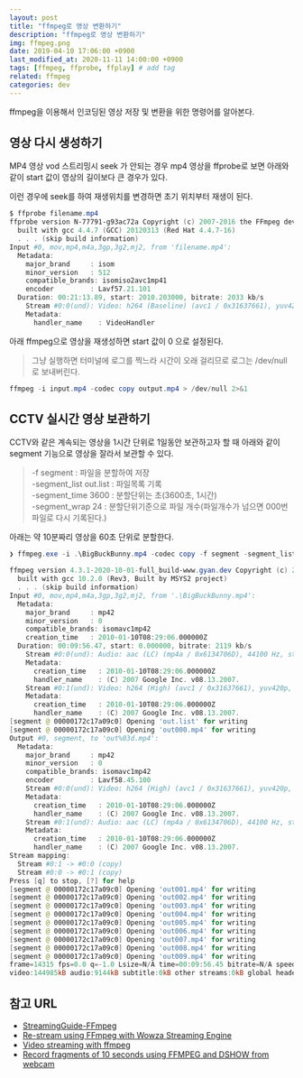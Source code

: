 ```yaml
---
layout: post
title: "ffmpeg로 영상 변환하기"
description: "ffmpeg로 영상 변환하기"
img: ffmpeg.png
date: 2019-04-10 17:06:00 +0900
last_modified_at: 2020-11-11 14:00:00 +0900
tags: [ffmpeg, ffprobe, ffplay] # add tag
related: ffmpeg
categories: dev
---
```


ffmpeg을 이용해서 인코딩된 영상 저장 및 변환을 위한 명령어를 알아본다. 

## 영상 다시 생성하기 

MP4 영상 vod 스트리밍시 seek 가 안되는 경우 mp4 영상을 ffprobe로 보면 아래와 같이 start 값이 영상의 길이보다 큰 경우가 있다.  

이런 경우에 seek를 하여 재생위치를 변경하면 초기 위치부터 재생이 된다. 

```powershell
$ ffprobe filename.mp4
ffprobe version N-77791-g93ac72a Copyright (c) 2007-2016 the FFmpeg developers
  built with gcc 4.4.7 (GCC) 20120313 (Red Hat 4.4.7-16)
  . . . (skip build information)
Input #0, mov,mp4,m4a,3gp,3g2,mj2, from 'filename.mp4':
  Metadata:
    major_brand     : isom
    minor_version   : 512
    compatible_brands: isomiso2avc1mp41
    encoder         : Lavf57.21.101
  Duration: 00:21:13.89, start: 2010.203000, bitrate: 2033 kb/s
    Stream #0:0(und): Video: h264 (Baseline) (avc1 / 0x31637661), yuv420p(tv, unknown/bt470bg/unknown), 1280x720, 2031 kb/s, 17.49 fps, 180k tbr, 180k tbn, 360k tbc (default)
    Metadata:
      handler_name    : VideoHandler
```

아래 ffmpeg으로 영상을 재생성하면 start 값이 0 으로 설정된다. 
> 그냥 실행하면 터미널에 로그를 찍느라 시간이 오래 걸리므로 로그는 /dev/null 로 보내버린다. 

```powershell
ffmpeg -i input.mp4 -codec copy output.mp4 > /dev/null 2>&1
```

## CCTV 실시간 영상 보관하기

CCTV와 같은 계속되는 영상을 1시간 단위로 1일동안 보관하고자 할 때 아래와 같이 segment 기능으로 영상을 잘라서 보관할 수 있다. 

> -f segment : 파일을 분할하여 저장  
> -segment_list out.list : 파일목록 기록  
> -segment_time 3600 : 분할단위는 초(3600초, 1시간)  
> -segment_wrap 24 : 분할단위기준으로 파일 개수(파일개수가 넘으면 000번 파일로 다시 기록된다.)   

아래는 약 10분짜리 영상을 60초 단위로 분할한다. 

```powershell
❯ ffmpeg.exe -i .\BigBuckBunny.mp4 -codec copy -f segment -segment_list out.list -segment_time 60 -segment_wrap 24 out%03d.mp4

ffmpeg version 4.3.1-2020-10-01-full_build-www.gyan.dev Copyright (c) 2000-2020 the FFmpeg developers
  built with gcc 10.2.0 (Rev3, Built by MSYS2 project)
  . . . (skip build information)
Input #0, mov,mp4,m4a,3gp,3g2,mj2, from '.\BigBuckBunny.mp4':
  Metadata:
    major_brand     : mp42
    minor_version   : 0
    compatible_brands: isomavc1mp42
    creation_time   : 2010-01-10T08:29:06.000000Z
  Duration: 00:09:56.47, start: 0.000000, bitrate: 2119 kb/s
    Stream #0:0(und): Audio: aac (LC) (mp4a / 0x6134706D), 44100 Hz, stereo, fltp, 125 kb/s (default)
    Metadata:
      creation_time   : 2010-01-10T08:29:06.000000Z
      handler_name    : (C) 2007 Google Inc. v08.13.2007.
    Stream #0:1(und): Video: h264 (High) (avc1 / 0x31637661), yuv420p, 1280x720 [SAR 1:1 DAR 16:9], 1991 kb/s, 24 fps, 24 tbr, 24k tbn, 48 tbc (default)
    Metadata:
      creation_time   : 2010-01-10T08:29:06.000000Z
      handler_name    : (C) 2007 Google Inc. v08.13.2007.
[segment @ 00000172c17a09c0] Opening 'out.list' for writing
[segment @ 00000172c17a09c0] Opening 'out000.mp4' for writing
Output #0, segment, to 'out%03d.mp4':
  Metadata:
    major_brand     : mp42
    minor_version   : 0
    compatible_brands: isomavc1mp42
    encoder         : Lavf58.45.100
    Stream #0:0(und): Video: h264 (High) (avc1 / 0x31637661), yuv420p, 1280x720 [SAR 1:1 DAR 16:9], q=2-31, 1991 kb/s, 24 fps, 24 tbr, 12288 tbn, 24 tbc (default)
    Metadata:
      creation_time   : 2010-01-10T08:29:06.000000Z
      handler_name    : (C) 2007 Google Inc. v08.13.2007.
    Stream #0:1(und): Audio: aac (LC) (mp4a / 0x6134706D), 44100 Hz, stereo, fltp, 125 kb/s (default)
    Metadata:
      creation_time   : 2010-01-10T08:29:06.000000Z
      handler_name    : (C) 2007 Google Inc. v08.13.2007.
Stream mapping:
  Stream #0:1 -> #0:0 (copy)
  Stream #0:0 -> #0:1 (copy)
Press [q] to stop, [?] for help
[segment @ 00000172c17a09c0] Opening 'out001.mp4' for writing
[segment @ 00000172c17a09c0] Opening 'out002.mp4' for writing
[segment @ 00000172c17a09c0] Opening 'out003.mp4' for writing
[segment @ 00000172c17a09c0] Opening 'out004.mp4' for writing
[segment @ 00000172c17a09c0] Opening 'out005.mp4' for writing
[segment @ 00000172c17a09c0] Opening 'out006.mp4' for writing
[segment @ 00000172c17a09c0] Opening 'out007.mp4' for writing
[segment @ 00000172c17a09c0] Opening 'out008.mp4' for writing
[segment @ 00000172c17a09c0] Opening 'out009.mp4' for writing
frame=14315 fps=0.0 q=-1.0 Lsize=N/A time=00:09:56.45 bitrate=N/A speed=1.36e+03x
video:144985kB audio:9144kB subtitle:0kB other streams:0kB global headers:0kB muxing overhead: unknown
```

## 참고 URL
- [StreamingGuide-FFmpeg](https://trac.ffmpeg.org/wiki/StreamingGuide)
- [Re-stream using FFmpeg with Wowza Streaming Engine](https://www.wowza.com/docs/how-to-restream-using-ffmpeg-with-wowza-streaming-engine) 
- [Video streaming with ffmpeg](https://www.acmesystems.it/ffmpeg)
- [Record fragments of 10 seconds using FFMPEG and DSHOW from webcam](https://superuser.com/questions/1019303/record-fragments-of-10-seconds-using-ffmpeg-and-dshow-from-webcam)


